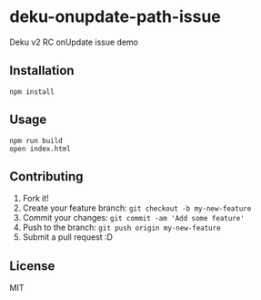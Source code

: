 # deku-onupdate-path-issue

Deku v2 RC onUpdate issue demo

## Installation

    npm install

## Usage

    npm run build
    open index.html



## Contributing

1. Fork it!
2. Create your feature branch: `git checkout -b my-new-feature`
3. Commit your changes: `git commit -am 'Add some feature'`
4. Push to the branch: `git push origin my-new-feature`
5. Submit a pull request :D

## License

MIT